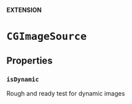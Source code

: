 **EXTENSION**

# `CGImageSource`

## Properties
### `isDynamic`

Rough and ready test for dynamic images
